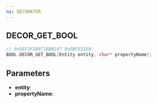 ```yaml
---
ns: DECORATOR
---
```

## DECOR_GET_BOOL

```c
// 0xDEF3F1B071ABB197 0xDBCE51E0
BOOL DECOR_GET_BOOL(Entity entity, char* propertyName);
```

## Parameters
* **entity**:
* **propertyName**:
